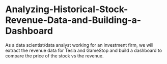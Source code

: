 # Analyzing-Historical-Stock-Revenue-Data-and-Building-a-Dashboard
As a data scientist/data analyst working for an investment firm, we will extract the revenue data for Tesla and GameStop and build a dashboard to compare the price of the stock vs the revenue. 
